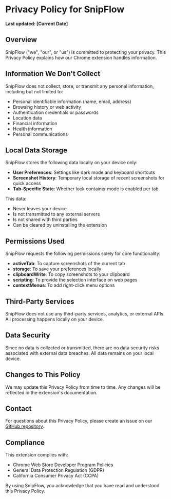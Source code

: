 # Privacy Policy for SnipFlow

**Last updated: [Current Date]**

## Overview

SnipFlow ("we", "our", or "us") is committed to protecting your privacy. This Privacy Policy explains how our Chrome extension handles information.

## Information We Don't Collect

SnipFlow does not collect, store, or transmit any personal information, including but not limited to:
- Personal identifiable information (name, email, address)
- Browsing history or web activity
- Authentication credentials or passwords
- Location data
- Financial information
- Health information
- Personal communications

## Local Data Storage

SnipFlow stores the following data locally on your device only:
- **User Preferences**: Settings like dark mode and keyboard shortcuts
- **Screenshot History**: Temporary local storage of recent screenshots for quick access
- **Tab-Specific State**: Whether lock container mode is enabled per tab

This data:
- Never leaves your device
- Is not transmitted to any external servers
- Is not shared with third parties
- Can be cleared by uninstalling the extension

## Permissions Used

SnipFlow requests the following permissions solely for core functionality:

- **activeTab**: To capture screenshots of the current tab
- **storage**: To save your preferences locally
- **clipboardWrite**: To copy screenshots to your clipboard
- **scripting**: To provide the selection interface on web pages
- **contextMenus**: To add right-click menu options

## Third-Party Services

SnipFlow does not use any third-party services, analytics, or external APIs. All processing happens locally on your device.

## Data Security

Since no data is collected or transmitted, there are no data security risks associated with external data breaches. All data remains on your local device.

## Changes to This Policy

We may update this Privacy Policy from time to time. Any changes will be reflected in the extension's documentation.

## Contact

For questions about this Privacy Policy, please create an issue on our [GitHub repository](https://github.com/Jcharizard/snip-ai).

## Compliance

This extension complies with:
- Chrome Web Store Developer Program Policies
- General Data Protection Regulation (GDPR)
- California Consumer Privacy Act (CCPA)

By using SnipFlow, you acknowledge that you have read and understood this Privacy Policy.
